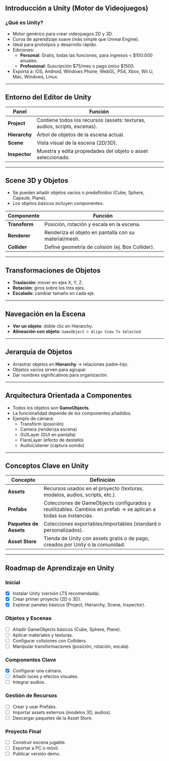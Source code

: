 ## Introducción a Unity (Motor de Videojuegos)

### ¿Qué es Unity?
- Motor genérico para crear videojuegos 2D y 3D.  
- Curva de aprendizaje suave (más simple que Unreal Engine).  
- Ideal para prototipos y desarrollo rápido.  
- Ediciones:  
  - **Personal**: Gratis, todas las funciones, para ingresos < $100.000 anuales.  
  - **Profesional**: Suscripción $75/mes o pago único $1500.  
- Exporta a: iOS, Android, Windows Phone, WebGL, PS4, Xbox, Wii U, Mac, Windows, Linux.  

---

## Entorno del Editor de Unity

| Panel | Función |
|-------|---------|
| **Project** | Contiene todos los recursos (assets: texturas, audios, scripts, escenas). |
| **Hierarchy** | Árbol de objetos de la escena actual. |
| **Scene** | Vista visual de la escena (2D/3D). |
| **Inspector** | Muestra y edita propiedades del objeto o asset seleccionado. |

---

## Scene 3D y Objetos

- Se pueden añadir objetos vacíos o predefinidos (Cube, Sphere, Capsule, Plane).  
- Los objetos básicos incluyen componentes:  

| Componente | Función |
|------------|---------|
| **Transform** | Posición, rotación y escala en la escena. |
| **Renderer** | Renderiza el objeto en pantalla con su material/mesh. |
| **Collider** | Define geometría de colisión (ej. Box Collider). |

---

## Transformaciones de Objetos
- **Traslación**: mover en ejes X, Y, Z.  
- **Rotación**: giros sobre los tres ejes.  
- **Escalado**: cambiar tamaño en cada eje.  

---

## Navegación en la Escena
- **Ver un objeto**: doble clic en Hierarchy.  
- **Alineación con objeto**: `GameObject > Align View To Selected`.  

---

## Jerarquía de Objetos
- Arrastrar objetos en **Hierarchy** → relaciones padre-hijo.  
- Objetos vacíos sirven para agrupar.  
- Dar nombres significativos para organización.  

---

## Arquitectura Orientada a Componentes
- Todos los objetos son **GameObjects**.  
- La funcionalidad depende de los componentes añadidos.  
- Ejemplo de cámara:  
  - Transform (posición)  
  - Camera (renderiza escena)  
  - GUILayer (GUI en pantalla)  
  - FlareLayer (efecto de destello)  
  - AudioListener (captura sonido)  

---

## Conceptos Clave en Unity

| Concepto | Definición |
|----------|------------|
| **Assets** | Recursos usados en el proyecto (texturas, modelos, audios, scripts, etc.). |
| **Prefabs** | Colecciones de GameObjects configurados y reutilizables. Cambios en prefab → se aplican a todas sus instancias. |
| **Paquetes de Assets** | Colecciones exportables/importables (standard o personalizados). |
| **Asset Store** | Tienda de Unity con assets gratis o de pago, creados por Unity o la comunidad. |

---

## Roadmap de Aprendizaje en Unity

###  Inicial
- [x] Instalar Unity (versión LTS recomendada).  
- [x] Crear primer proyecto (2D o 3D).  
- [x] Explorar paneles básicos (Project, Hierarchy, Scene, Inspector).  

###  Objetos y Escenas
- [ ] Añadir GameObjects básicos (Cube, Sphere, Plane).  
- [ ] Aplicar materiales y texturas.  
- [ ] Configurar colisiones con Colliders.  
- [ ] Manipular transformaciones (posición, rotación, escala).  

###  Componentes Clave
- [x] Configurar una cámara.  
- [ ] Añadir luces y efectos visuales.  
- [ ] Integrar audios.  

###  Gestión de Recursos
- [ ] Crear y usar Prefabs.  
- [ ] Importar assets externos (modelos 3D, audios).  
- [ ] Descargar paquetes de la Asset Store.  

###  Proyecto Final
- [ ] Construir escena jugable.  
- [ ] Exportar a PC o móvil.  
- [ ] Publicar versión demo.  